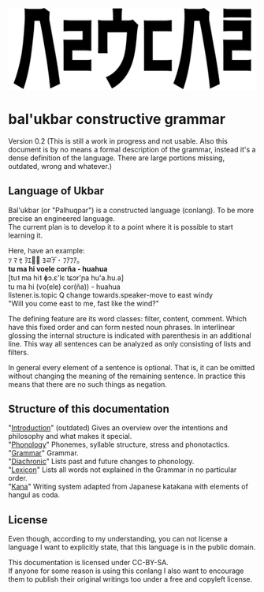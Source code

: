 ![](bal'ukbar.png)

bal'ukbar constructive grammar
==============================

Version 0.2 (This is still a work in progress and not usable. Also this document is by no means a formal description of the grammar, instead it's a dense definition of the language. There are large portions missing, outdated, wrong and whatever.)


Language of Ukbar
-----------------

Bal'ukbar (or "Palhuqpar") is a constructed language (conlang). To be more precise an engineered language.  
The current plan is to develop it to a point where it is possible to start learning it.

Here, have an example:  
ﾂ ﾏ ｾ ｦｴﾚ̥ ﾖﾩ̄ﾅ̄ ･ ﾌｱﾌｱ｡  
**tu ma hi voele corña - huahua**  
[tu˦ ma hi˦ ɸɔ.ɛ'lɛ tɕɔr'ɲa hu'a.hu.a]  
tu ma hi (vo(ele) cor(ña)) - huahua  
listener.is.topic Q change towards.speaker-move to east windy  
"Will you come east to me, fast like the wind?"  

The defining feature are its word classes: filter, content, comment. Which have this fixed order and can form nested noun phrases. In interlinear glossing the internal structure is indicated with parenthesis in an additional line. This way all sentences can be analyzed as only consisting of lists and filters.

In general every element of a sentence is optional. That is, it can be omitted without changing the meaning of the remaining sentence. In practice this means that there are no such things as negation.

Structure of this documentation
-------------------------------

"[Introduction](Introduction.md)" (outdated) Gives an overview over the intentions and philosophy and what makes it special.  
"[Phonology](Phonology.md)" Phonemes, syllable structure, stress and phonotactics.  
"[Grammar](Grammar.md)" Grammar.  
"[Diachronic](Diachronic.md)" Lists past and future changes to phonology.  
"[Lexicon](Lexicon.md)" Lists all words not explained in the Grammar in no particular order.  
"[Kana](Kana.md)" Writing system adapted from Japanese katakana with elements of hangul as coda.  


License
-------

Even though, according to my understanding, you can not license a language I want to explicitly state, that this language is in the public domain.

This documentation is licensed under CC-BY-SA.  
If anyone for some reason is using this conlang I also want to encourage them to publish their original writings too under a free and copyleft license.
